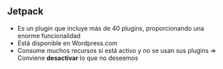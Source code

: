 ## Jetpack

* Es un plugin que incluye más de 40 plugins, proporcionando una enorme funcionalidad
* Está disponible en Wordpress.com
* Consume muchos recursos si está activo y no se usan sus plugins =&gt; Conviene **desactivar** lo que no deseemos



